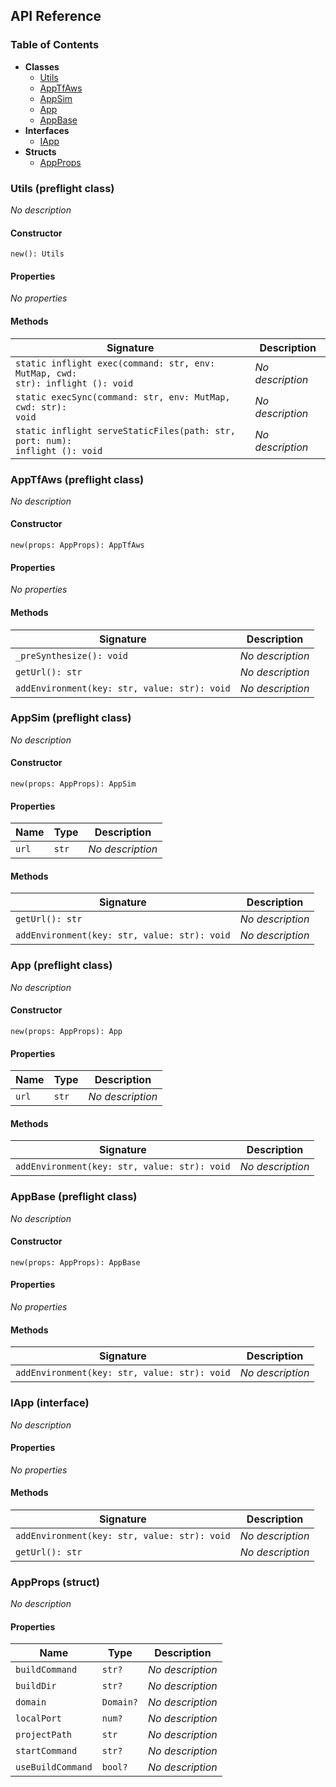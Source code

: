 ## API Reference

### Table of Contents

- **Classes**
  - <a href="#@winglibs/react.Utils">Utils</a>
  - <a href="#@winglibs/react.AppTfAws">AppTfAws</a>
  - <a href="#@winglibs/react.AppSim">AppSim</a>
  - <a href="#@winglibs/react.App">App</a>
  - <a href="#@winglibs/react.AppBase">AppBase</a>
- **Interfaces**
  - <a href="#@winglibs/react.IApp">IApp</a>
- **Structs**
  - <a href="#@winglibs/react.AppProps">AppProps</a>

### Utils (preflight class) <a class="wing-docs-anchor" id="@winglibs/react.Utils"></a>

*No description*

#### Constructor

```
new(): Utils
```

#### Properties

*No properties*

#### Methods

| **Signature** | **Description** |
| --- | --- |
| <code>static inflight exec(command: str, env: MutMap<str>, cwd: str): inflight (): void</code> | *No description* |
| <code>static execSync(command: str, env: MutMap<str>, cwd: str): void</code> | *No description* |
| <code>static inflight serveStaticFiles(path: str, port: num): inflight (): void</code> | *No description* |

### AppTfAws (preflight class) <a class="wing-docs-anchor" id="@winglibs/react.AppTfAws"></a>

*No description*

#### Constructor

```
new(props: AppProps): AppTfAws
```

#### Properties

*No properties*

#### Methods

| **Signature** | **Description** |
| --- | --- |
| <code>_preSynthesize(): void</code> | *No description* |
| <code>getUrl(): str</code> | *No description* |
| <code>addEnvironment(key: str, value: str): void</code> | *No description* |

### AppSim (preflight class) <a class="wing-docs-anchor" id="@winglibs/react.AppSim"></a>

*No description*

#### Constructor

```
new(props: AppProps): AppSim
```

#### Properties

| **Name** | **Type** | **Description** |
| --- | --- | --- |
| <code>url</code> | <code>str</code> | *No description* |

#### Methods

| **Signature** | **Description** |
| --- | --- |
| <code>getUrl(): str</code> | *No description* |
| <code>addEnvironment(key: str, value: str): void</code> | *No description* |

### App (preflight class) <a class="wing-docs-anchor" id="@winglibs/react.App"></a>

*No description*

#### Constructor

```
new(props: AppProps): App
```

#### Properties

| **Name** | **Type** | **Description** |
| --- | --- | --- |
| <code>url</code> | <code>str</code> | *No description* |

#### Methods

| **Signature** | **Description** |
| --- | --- |
| <code>addEnvironment(key: str, value: str): void</code> | *No description* |

### AppBase (preflight class) <a class="wing-docs-anchor" id="@winglibs/react.AppBase"></a>

*No description*

#### Constructor

```
new(props: AppProps): AppBase
```

#### Properties

*No properties*

#### Methods

| **Signature** | **Description** |
| --- | --- |
| <code>addEnvironment(key: str, value: str): void</code> | *No description* |

### IApp (interface) <a class="wing-docs-anchor" id="@winglibs/react.IApp"></a>

*No description*

#### Properties

*No properties*

#### Methods

| **Signature** | **Description** |
| --- | --- |
| <code>addEnvironment(key: str, value: str): void</code> | *No description* |
| <code>getUrl(): str</code> | *No description* |

### AppProps (struct) <a class="wing-docs-anchor" id="@winglibs/react.AppProps"></a>

*No description*

#### Properties

| **Name** | **Type** | **Description** |
| --- | --- | --- |
| <code>buildCommand</code> | <code>str?</code> | *No description* |
| <code>buildDir</code> | <code>str?</code> | *No description* |
| <code>domain</code> | <code>Domain?</code> | *No description* |
| <code>localPort</code> | <code>num?</code> | *No description* |
| <code>projectPath</code> | <code>str</code> | *No description* |
| <code>startCommand</code> | <code>str?</code> | *No description* |
| <code>useBuildCommand</code> | <code>bool?</code> | *No description* |

